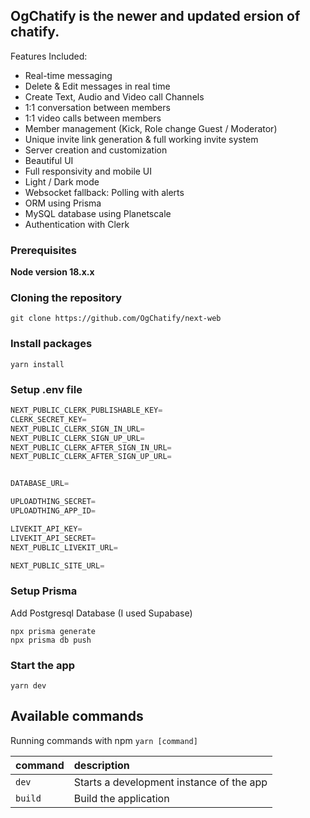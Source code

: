 ## OgChatify is the newer and updated ersion of chatify.

Features Included:

- Real-time messaging
- Delete & Edit messages in real time
- Create Text, Audio and Video call Channels
- 1:1 conversation between members
- 1:1 video calls between members
- Member management (Kick, Role change Guest / Moderator)
- Unique invite link generation & full working invite system
- Server creation and customization
- Beautiful UI
- Full responsivity and mobile UI
- Light / Dark mode
- Websocket fallback: Polling with alerts
- ORM using Prisma
- MySQL database using Planetscale
- Authentication with Clerk

### Prerequisites

**Node version 18.x.x**

### Cloning the repository

```shell
git clone https://github.com/OgChatify/next-web
```

### Install packages

```shell
yarn install
```

### Setup .env file

```js
NEXT_PUBLIC_CLERK_PUBLISHABLE_KEY=
CLERK_SECRET_KEY=
NEXT_PUBLIC_CLERK_SIGN_IN_URL=
NEXT_PUBLIC_CLERK_SIGN_UP_URL=
NEXT_PUBLIC_CLERK_AFTER_SIGN_IN_URL=
NEXT_PUBLIC_CLERK_AFTER_SIGN_UP_URL=


DATABASE_URL=

UPLOADTHING_SECRET=
UPLOADTHING_APP_ID=

LIVEKIT_API_KEY=
LIVEKIT_API_SECRET=
NEXT_PUBLIC_LIVEKIT_URL=

NEXT_PUBLIC_SITE_URL=
```

### Setup Prisma

Add Postgresql Database (I used Supabase)

```shell
npx prisma generate
npx prisma db push

```

### Start the app

```shell
yarn dev
```

## Available commands

Running commands with npm `yarn [command]`

| command | description                              |
| :------ | :--------------------------------------- |
| `dev`   | Starts a development instance of the app |
| `build` | Build the application                    |
